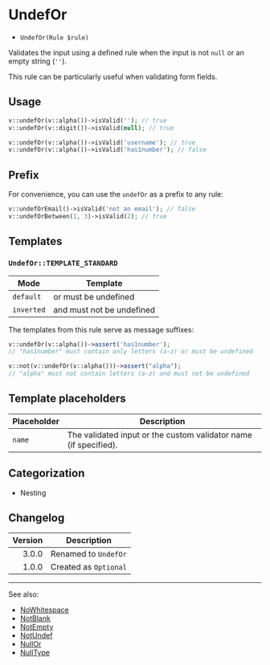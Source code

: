 # UndefOr

- `UndefOr(Rule $rule)`

Validates the input using a defined rule when the input is not `null` or an empty string (`''`).

This rule can be particularly useful when validating form fields.

## Usage

```php
v::undefOr(v::alpha())->isValid(''); // true
v::undefOr(v::digit())->isValid(null); // true

v::undefOr(v::alpha())->isValid('username'); // true
v::undefOr(v::alpha())->isValid('has1number'); // false
```

## Prefix

For convenience, you can use the `undefOr` as a prefix to any rule:

```php
v::undefOrEmail()->isValid('not an email'); // false
v::undefOrBetween(1, 3)->isValid(2); // true
```

## Templates

### `UndefOr::TEMPLATE_STANDARD`

| Mode       | Template                  |
|------------|---------------------------|
| `default`  | or must be undefined      |
| `inverted` | and must not be undefined |

The templates from this rule serve as message suffixes:

```php
v::undefOr(v::alpha())->assert('has1number');
// "has1number" must contain only letters (a-z) or must be undefined

v::not(v::undefOr(v::alpha()))->assert("alpha");
// "alpha" must not contain letters (a-z) and must not be undefined
```

## Template placeholders

| Placeholder | Description                                                      |
|-------------|------------------------------------------------------------------|
| `name`      | The validated input or the custom validator name (if specified). |

## Categorization

- Nesting

## Changelog

| Version | Description           |
|--------:|-----------------------|
|   3.0.0 | Renamed to `UndefOr`  |
|   1.0.0 | Created as `Optional` |

***
See also:

- [NoWhitespace](NoWhitespace.md)
- [NotBlank](NotBlank.md)
- [NotEmpty](NotEmpty.md)
- [NotUndef](NotUndef.md)
- [NullOr](NullOr.md)
- [NullType](NullType.md)
